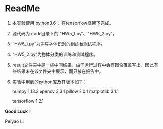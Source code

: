 # ReadMe

1. 本实验使用 python3.6 ，在tensorflow框架下完成。

2. 源代码为 code目录下的 "HW5_1.py"、"HW5_2.py"。

4. “HW5_1.py”为手写字体识别的训练和测试程序。

5. “HW5_2.py”为物体分类的训练和测试程序。

6. result文件夹中是一些中间结果，由于运行过程中会有图像覆盖写出，因此有些结果未在该文件夹中展示，而只放在报告中。

7. 实验中用到的python库及其版本如下：

   numpy 	1.13.3
   opencv 	3.3.1
   pillow 	8.0.1
   matplotlib 	3.1.1
   
   tensorflow	1.2.1



**Good Luck！**

Peiyao Li

